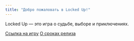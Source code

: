 ```yaml
---
title: "Добро пожаловать в Locked Up!"
---
```


Locked Up — это игра о судьбе, выборе и приключениях.

[Ссылка на игру](https://www.youtube.com/shorts/_fFqNvgGN3g)
[О сроках релиза](https://www.youtube.com/shorts/mpLvLjkWnio)